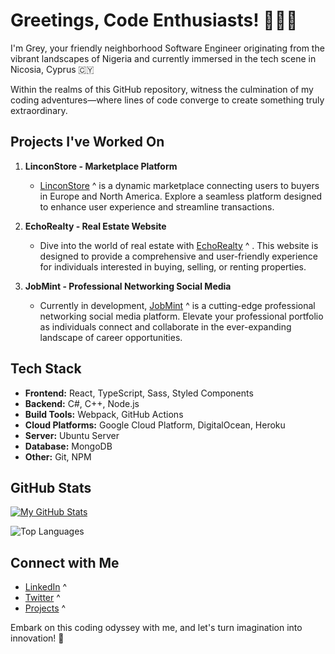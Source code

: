 # Greetings, Code Enthusiasts! 👨‍💻✨

I'm Grey, your friendly neighborhood Software Engineer originating from the vibrant landscapes of Nigeria and currently immersed in the tech scene in Nicosia, Cyprus 🇨🇾

Within the realms of this GitHub repository, witness the culmination of my coding adventures—where lines of code converge to create something truly extraordinary.

## Projects I've Worked On

1. **LinconStore - Marketplace Platform**
   - [LinconStore](https://linconstore.com) ^ is a dynamic marketplace connecting users to buyers in Europe and North America. Explore a seamless platform designed to enhance user experience and streamline transactions.

2. **EchoRealty - Real Estate Website**
   - Dive into the world of real estate with [EchoRealty](https://test.echorealty.co) ^ . This website is designed to provide a comprehensive and user-friendly experience for individuals interested in buying, selling, or renting properties.

3. **JobMint - Professional Networking Social Media**
   - Currently in development, [JobMint](#) ^ is a cutting-edge professional networking social media platform. Elevate your professional portfolio as individuals connect and collaborate in the ever-expanding landscape of career opportunities.

## Tech Stack

- **Frontend:** React, TypeScript, Sass, Styled Components
- **Backend:** C#, C++, Node.js
- **Build Tools:** Webpack, GitHub Actions
- **Cloud Platforms:** Google Cloud Platform, DigitalOcean, Heroku
- **Server:** Ubuntu Server
- **Database:** MongoDB
- **Other:** Git, NPM

## GitHub Stats

[![My GitHub Stats](https://github-readme-stats.vercel.app/api?username=B0bbycode&show_icons=true&count_private=true&hide=contribs,prs&theme=radical)](https://github.com/B0bbycode)

![Top Languages](https://github-readme-stats.vercel.app/api/top-langs/?username=B0bbycode&layout=compact&theme=radical)

## Connect with Me

- [LinkedIn](https://linkedin.com/olalekan) ^
- [Twitter](https://x.com/B0bbyode) ^
- [Projects](https://linconwavesinnovation.com) ^

Embark on this coding odyssey with me, and let's turn imagination into innovation! 🚀
